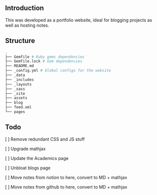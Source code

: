 ## Introduction

This was developed as a portfolio website, ideal for blogging projects as well as hosting notes.

## Structure 

```bash
.
├── Gemfile # Ruby gems dependencies
├── Gemfile.lock # Gem dependencies
├── README.md
├── _config.yml # Global configs for the website
├── _data 
├── _includes
├── _layouts
├── _sass
├── _site
├── assets
├── blog
├── feed.xml
└── pages
```

## Todo

[ ] Remove redundant CSS and JS stuff

[ ] Upgrade mathjax

[ ] Update the Academics page 

[ ] Unbloat blogs page

[ ] Move notes from notion to here, convert to MD + mathjax

[ ] Move notes from github to here, convert to MD + mathjax



